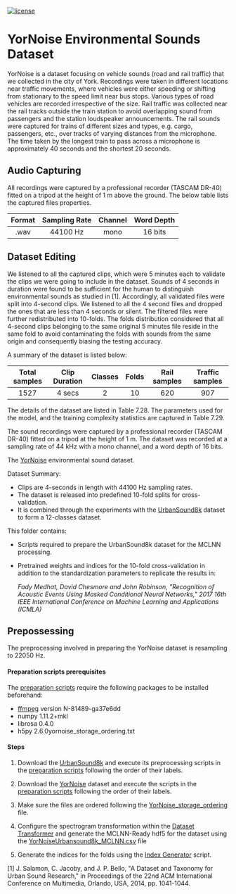 [![license](https://img.shields.io/github/license/mashape/apistatus.svg?maxAge=2592000)](https://github.com/fadymedhat/YorNoise-for-MCLNN/blob/master/LICENSE)

# YorNoise Environmental Sounds Dataset


YorNoise is a dataset focusing on vehicle sounds (road and rail traffic) that we collected in the city of York.
Recordings were taken in different locations near traffic movements, where vehicles were either speeding or shifting 
from stationary to the speed limit near bus stops. Various types of road vehicles are recorded irrespective of the size. 
Rail traffic was collected near the rail tracks outside the train station to avoid overlapping sound from passengers 
and the station loudspeaker announcements. The rail sounds were captured for trains of different sizes and types, e.g. cargo, passengers, etc., over tracks of 
varying distances from the microphone. The time taken by the longest train to pass across a microphone is approximately 40 seconds and the shortest 20 seconds. 

## Audio Capturing
All recordings were captured by a professional recorder (TASCAM DR-40) fitted on a tripod at the height of 1 m above the ground. 
The below table lists the captured files properties.

   | Format | Sampling Rate | Channel | Word Depth| 
|:---:|:---:|:---:|:---:|
 | .wav | 44100 Hz |mono | 16 bits | 

## Dataset Editing

We listened to all the captured clips, which were 5 minutes each to validate the clips we were going to include in the 
 dataset. Sounds of 4 seconds in duration were found to be sufficient for the human to distinguish environmental sounds as studied 
 in [1]. Accordingly, all validated files were split into 4-second clips. We listened to all the 4 second files and 
 dropped the ones that are less than 4 seconds or silent. The filtered files were further redistributed into 10-folds. 
 The folds distribution considered that all 4-second clips belonging to the same original 5 minutes file reside in the same fold 
 to avoid contaminating the folds with sounds from the same origin and consequently biasing the testing accuracy. 
 
 A summary of the dataset is listed below:

| Total samples | Clip Duration | Classes  | Folds | Rail samples | Traffic samples | 
|:---:|:---:|:---:|:---:|:---:|:---:|
|1527 | 4 secs |2 | 10 | 620 | 907 |
 
  The details of the dataset are listed 
 in Table ‎7.28. The parameters used for the model, and the training complexity statistics are captured in Table ‎7.29.
 
 
 The sound recordings were captured by a professional recorder (TASCAM DR-40) fitted on a tripod at the height of 1 m.
 The dataset was recorded at a sampling rate of 44 kHz with a mono channel, and a word depth of 16 bits. 
 







 

The [YorNoise](https://github.com/fadymedhat/YorNoise) environmental sound dataset.



Dataset Summary:
 * Clips are 4-seconds in length with 44100 Hz sampling rates.
 * The dataset is released into predefined 10-fold splits for cross-validation.
 * It is combined through the experiments with the [UrbanSound8k](https://urbansounddataset.weebly.com/urbansound8k.html) dataset to form a 12-classes dataset.  

 
 This folder contains:
  * Scripts required to prepare the UrbanSound8k dataset for the MCLNN processing.
  * Pretrained weights and indices for the 10-fold cross-validation in addition to the standardization parameters 
  to replicate the results in:
 
    _Fady Medhat, David Chesmore and John Robinson, "Recognition of Acoustic Events Using Masked Conditional Neural Networks," 2017 16th IEEE International Conference on Machine Learning and Applications (ICMLA)_
 
 ## Prepossessing
 
The preprocessing involved in preparing the YorNoise dataset is resampling to 22050 Hz.

#### Preparation scripts prerequisites

The [preparation scripts](https://github.com/fadymedhat/YorNoise-for-MCLNN/tree/master/YorNoise_preparation_scripts) require the following packages to be installed beforehand:
   * [ffmpeg](https://www.ffmpeg.org/) version N-81489-ga37e6dd
   * numpy 1.11.2+mkl
   * librosa 0.4.0
   * h5py 2.6.0yornoise_storage_ordering.txt
 
#### Steps
1. Download the [UrbanSound8k](https://urbansounddataset.weebly.com/urbansound8k.html) and execute its preprocessing scripts in the [preparation scripts](https://github.com/fadymedhat/UrbanSound8K-for-MCLNN/tree/master/UrbanSound8K_preparation_scripts) following the order of their labels.
1. Download the [YorNoise](https://github.com/fadymedhat/YorNoise) dataset and execute the scripts in the [preparation scripts](https://github.com/fadymedhat/YorNoise-for-MCLNN/tree/master/YorNoise_preparation_scripts) following the order of their labels.
2. Make sure the files are ordered following the [YorNoise_storage_ordering](https://github.com/fadymedhat/YorNoise-for-MCLNN/blob/master/yornoise_storage_ordering.txt) file.
3. Configure the spectrogram transformation within the [Dataset Transformer](https://github.com/fadymedhat/MCLNN/tree/master/dataset_transformer) and generate the MCLNN-Ready hdf5 for the dataset using the [YorNoiseUrbansound8k_MCLNN.csv](https://github.com/fadymedhat/YorNoise-for-MCLNN/blob/master/YorNoise_preparation_scripts/YorNoiseUrbanSound8KwithAdditionalColumnsForMCLNN.csv)  file





4. Generate the indices for the folds using the [Index Generator](https://github.com/fadymedhat/MCLNN/tree/master/index_generator) script.




[1] J. Salamon, C. Jacoby, and J. P. Bello, "A Dataset and Taxonomy for Urban Sound Research," in Proceedings of the 22nd ACM International Conference on Multimedia, Orlando, USA, 2014, pp. 1041-1044.